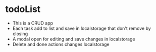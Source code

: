 # todoList
- This is a CRUD app
- Each task add to list and save in localstorage that don't remove by closing 
- A modal open for editing and save changes in localstorage
- Delete and done actions changes localstorage
